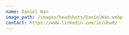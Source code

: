 ```yaml
---
name: Daniel Wan
image_path: /images/headshots/DanielWan.webp
contact: https://www.linkedin.com/in/dhw0/
---
```


